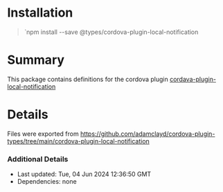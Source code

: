 # Installation
> `npm install --save @types/cordova-plugin-local-notification

# Summary
This package contains definitions for the cordova plugin [cordava-plugin-local-notification](https://github.com/katzer/cordova-plugin-local-notifications#readme)

# Details
Files were exported from https://github.com/adamclayd/cordova-plugin-types/tree/main/cordova-plugin-local-notification

### Additional Details
* Last updated: Tue, 04 Jun 2024 12:36:50 GMT
* Dependencies: none

